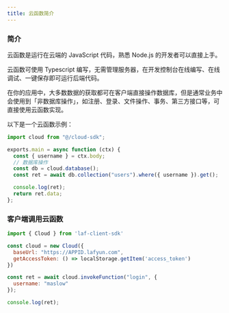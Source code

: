 ```yaml
---
title: 云函数简介
---
```


### 简介

云函数是运行在云端的 JavaScript 代码，熟悉 Node.js 的开发者可以直接上手。

云函数可使用 Typescript 编写，无需管理服务器，在开发控制台在线编写、在线调试、一键保存即可运行后端代码。

在你的应用中，大多数数据的获取都可在客户端直接操作数据库，但是通常业务中会使用到「非数据库操作」，如注册、登录、文件操作、事务、第三方接口等，可直接使用云函数实现。

以下是一个云函数示例：

```ts
import cloud from "@/cloud-sdk";

exports.main = async function (ctx) {
  const { username } = ctx.body;
  // 数据库操作
  const db = cloud.database();
  const ret = await db.collection("users").where({ username }).get();

  console.log(ret);
  return ret.data;
};
```

### 客户端调用云函数

```js
import { Cloud } from 'laf-client-sdk'

const cloud = new Cloud({
  baseUrl: "https://APPID.lafyun.com",
  getAccessToken: () => localStorage.getItem('access_token')
})

const ret = await cloud.invokeFunction("login", {
  username: "maslow"
});

console.log(ret);
```
